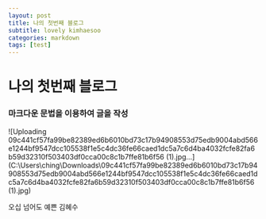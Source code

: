 ```yaml
---
layout: post
title: 나의 첫번째 블로그
subtitle: lovely kimhaesoo
categories: markdown
tags: [test]
---
```

# 나의 첫번째 블로그

### 마크다운 문법을 이용하여 글을 작성

![Uploading 09c441cf57fa99be82389ed6b6010bd73c17b94908553d75edb9004abd566e1244bf9547dcc105538f1e5c4dc36fe66caed1dc5a7c6d4ba4032fcfe82fa6b59d32310f503403df0cca00c8c1b7ffe81b6f56 (1).jpg…](C:\Users\ching\Downloads\09c441cf57fa99be82389ed6b6010bd73c17b94908553d75edb9004abd566e1244bf9547dcc105538f1e5c4dc36fe66caed1dc5a7c6d4ba4032fcfe82fa6b59d32310f503403df0cca00c8c1b7ffe81b6f56 (1).jpg)

오십 넘어도 예쁜 김혜수
